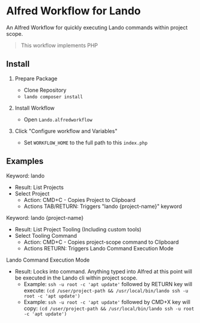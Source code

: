 # Alfred Workflow for Lando

An Alfred Workflow for quickly executing Lando commands within project scope.

> This workflow implements PHP

## Install

1. Prepare Package

   - Clone Repository
   - `lando composer install`
   
2. Install Workflow

   - Open `Lando.alfredworkflow`
   
3. Click "Configure workflow and Variables"

   - Set `WORKFLOW_HOME` to the full path to this `index.php`

## Examples

Keyword: lando
 - Result: List Projects
 - Select Project
    - Action: CMD+C - Copies Project to Clipboard
    - Actions TAB/RETURN: Triggers "lando {project-name}" keyword
    
Keyword: lando {project-name}
 - Result: List Project Tooling (Including custom tools)
 - Select Tooling Command
    - Action: CMD+C - Copies project-scope command to Clipboard
    - Actions RETURN: Triggers Lando Command Execution Mode
    
Lando Command Execution Mode
 - Result: Locks into command. Anything typed into Alfred at this point will be executed in the Lando cli within project scope.
   - Example: `ssh -u root -c 'apt update'` followed by RETURN key will execute: `(cd /user/project-path && /usr/local/bin/lando ssh -u root -c 'apt update')`
   - Example: `ssh -u root -c 'apt update'` followed by CMD+X key will copy: `(cd /user/project-path && /usr/local/bin/lando ssh -u root -c 'apt update')`
